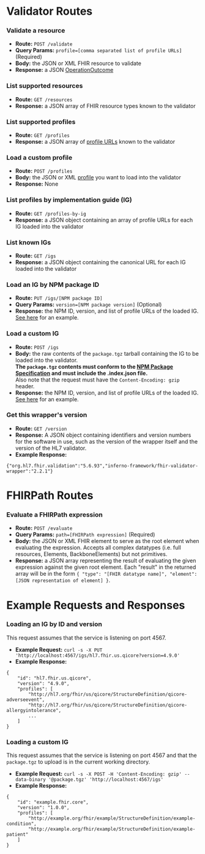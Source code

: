 # Validator Routes

### Validate a resource
- **Route:**
`POST /validate`
- **Query Params:**
`profile=[comma separated list of profile URLs]` (Required)
- **Body:**
the JSON or XML FHIR resource to validate
- **Response:**
a JSON [OperationOutcome](https://www.hl7.org/fhir/operationoutcome.html)

### List supported resources
- **Route:**
`GET /resources`
- **Response:**
a JSON array of FHIR resource types known to the validator

### List supported profiles
- **Route:**
`GET /profiles`
- **Response:**
a JSON array of [profile URLs](http://www.hl7.org/fhir/structuredefinition-definitions.html#StructureDefinition.url) known to the validator

### Load a custom profile
- **Route:**
`POST /profiles`
- **Body:**
the JSON or XML [profile](http://www.hl7.org/fhir/structuredefinition.html) you want to load into the validator
- **Response:**
None

### List profiles by implementation guide (IG)
- **Route:**
`GET /profiles-by-ig`
- **Response:**
a JSON object containing an array of profile URLs for each IG loaded into the validator

### List known IGs
- **Route:**
`GET /igs`
- **Response:**
a JSON object containing the canonical URL for each IG loaded into the validator

### Load an IG by NPM package ID
- **Route:**
`PUT /igs/[NPM package ID]`
- **Query Params:**
`version=[NPM package version]` (Optional)
- **Response:**
the NPM ID, version, and list of profile URLs of the loaded IG. [See here](#loading-an-ig-by-id-and-version) for an example.

### Load a custom IG
- **Route:**
`POST /igs`
- **Body:**
the raw contents of the `package.tgz` tarball containing the IG to be loaded into the validator.  
**The `package.tgz` contents must conform to the [NPM Package Specification](https://confluence.hl7.org/display/FHIR/NPM+Package+Specification)
and must include the .index.json file.**  
Also note that the request must have the `Content-Encoding: gzip` header.
- **Response:**
the NPM ID, version, and list of profile URLs of the loaded IG. [See here](#loading-a-custom-ig) for an example.

### Get this wrapper's version
- **Route:**
`GET /version`
- **Response:**
A JSON object containing identifiers and version numbers for the software in use, such as the version of the wrapper itself and the version of the HL7 validator.
- **Example Response:**
```
{"org.hl7.fhir.validation":"5.6.93","inferno-framework/fhir-validator-wrapper":"2.2.1"}
```


# FHIRPath Routes

### Evaluate a FHIRPath expression
- **Route:**
`POST /evaluate`
- **Query Params:**
`path=[FHIRPath expression]` (Required)
- **Body:**
the JSON or XML FHIR element to serve as the root element when evaluating the expression. Accepts all
complex datatypes (i.e. full resources, Elements, BackboneElements) but not primitives.
- **Response:**
a JSON array representing the result of evaluating the given expression against the given root element.
Each "result" in the returned array will be in the form
`{ "type": "[FHIR datatype name]", "element": [JSON representation of element] }`.

# Example Requests and Responses

### Loading an IG by ID and version
This request assumes that the service is listening on port 4567.

- **Example Request:**
`curl -s -X PUT 'http://localhost:4567/igs/hl7.fhir.us.qicore?version=4.9.0'`
- **Example Response:**
```
{
    "id": "hl7.fhir.us.qicore",
    "version": "4.9.0",
    "profiles": [
        "http://hl7.org/fhir/us/qicore/StructureDefinition/qicore-adverseevent",
        "http://hl7.org/fhir/us/qicore/StructureDefinition/qicore-allergyintolerance",
        ...
    ]
}
```

### Loading a custom IG
This request assumes that the service is listening on port 4567 and that the `package.tgz` to upload is
in the current working directory.

- **Example Request:**
`curl -s -X POST -H 'Content-Encoding: gzip' --data-binary '@package.tgz' 'http://localhost:4567/igs'`
- **Example Response:**
```
{
    "id": "example.fhir.core",
    "version": "1.0.0",
    "profiles": [
        "http://example.org/fhir/example/StructureDefinition/example-condition",
        "http://example.org/fhir/example/StructureDefinition/example-patient"
    ]
}
```
